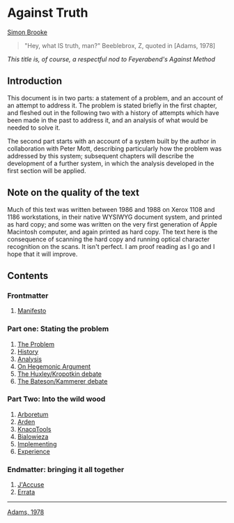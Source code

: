 # Against Truth

[Simon Brooke](mailto:simon@journeyman.cc)

> "Hey, what IS truth, man?" Beeblebrox, Z, quoted in [Adams, 1978]

*This title is, of course, a respectful nod to Feyerabend's Against Method*

## Introduction

This document is in two parts: a  statement of a problem, and an account of an attempt to address  it. The problem is stated briefly in the first chapter, and  fleshed out in the following two with a history of attempts which  have been made in the past to address it, and an analysis of what  would be needed to solve it.

The second part starts with an  account of a system built by the author in collaboration with  Peter Mott, describing particularly how the problem was addressed  by this system; subsequent chapters will describe the development  of a further system, in which the analysis developed in the first  section will be applied.

## Note on the quality of the text

Much of this text was written between 1986 and 1988 on Xerox 1108 and 1186 workstations, in their native WYSIWYG document system, and printed as hard copy; and some was written on the very first generation of Apple Macintosh computer, and again printed as hard copy. The text here is the consequence of scanning the hard copy and running optical character recognition on the scans. It isn't perfect. I am proof reading as I go and I hope that it will improve.

## Contents

### Frontmatter

1. [Manifesto](Manifesto.html)

### Part one: Stating the problem

1. [The Problem](TheProblem.html)
2. [History](History.html)
3. [Analysis](Analysis.html)
4. [On Hegemonic Argument](HegemonicArgument.html)
5. [The Huxley/Kropotkin debate](HuxleyKropotkin.html)
6. [The Bateson/Kammerer debate](BatesonKammerer.html)

### Part Two: Into the wild wood

1. [Arboretum](Arboretum.html)
2. [Arden](Arden.html)
3. [KnacqTools](KnacqTools.html)
4. [Bialowieza](Bialowieza.html)
5. [Implementing](Implementing.html)
6. [Experience](Experience.html)

### Endmatter: bringing it all together

1. [J'Accuse](JAccuse.html)
2. [Errata](Errata.html)

----
[Adams, 1978](https://en.wikipedia.org/wiki/The_Hitchhiker%27s_Guide_to_the_Galaxy)
